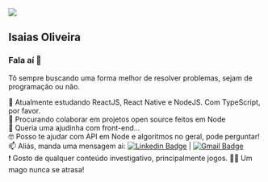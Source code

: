 <img width="auto" src="https://i.imgur.com/ltFQpTP.png" />

## Isaias Oliveira

### Fala aí 🤙

Tô sempre buscando uma forma melhor de resolver problemas, sejam de programação ou não.

  :rocket: Atualmente estudando ReactJS, React Native e NodeJS. Com TypeScript, por favor. <br/>
  🔎 Procurando colaborar em projetos open source feitos em Node <br/>
  🤔 Queria uma ajudinha com front-end... <br/>
  🤓 Posso te ajudar com API em Node e algoritmos no geral, pode perguntar! <br/>
  📫 Aliás, manda uma mensagem ai:
    [![Linkedin Badge](https://img.shields.io/badge/-IsaiasOliveira-blue?style=flat-square&logo=Linkedin&logoColor=white&link=https://www.linkedin.com/in/isaious/)](https://www.linkedin.com/in/tgmarinho/) 
| 
[![Gmail Badge](https://img.shields.io/badge/-isaigrec@gmail.com-c14438?style=flat-square&logo=Gmail&logoColor=white&link=mailto:isaigrec@gmail.com)](mailto:isaigrec@gmail.com)<br/>
 :exclamation: Gosto de qualquer conteúdo investigativo, principalmente jogos. 🧙‍♂️ Um mago nunca se atrasa!
